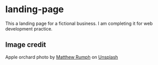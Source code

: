 # landing-page
This a landing page for a fictional business. I am completing it for web development practice.

## Image credit

Apple orchard photo by [Matthew Rumph](https://unsplash.com/es/@zulu_x?utm_source=unsplash&utm_medium=referral&utm_content=creditCopyText) on [Unsplash](https://unsplash.com/?utm_source=unsplash&utm_medium=referral&utm_content=creditCopyText)
